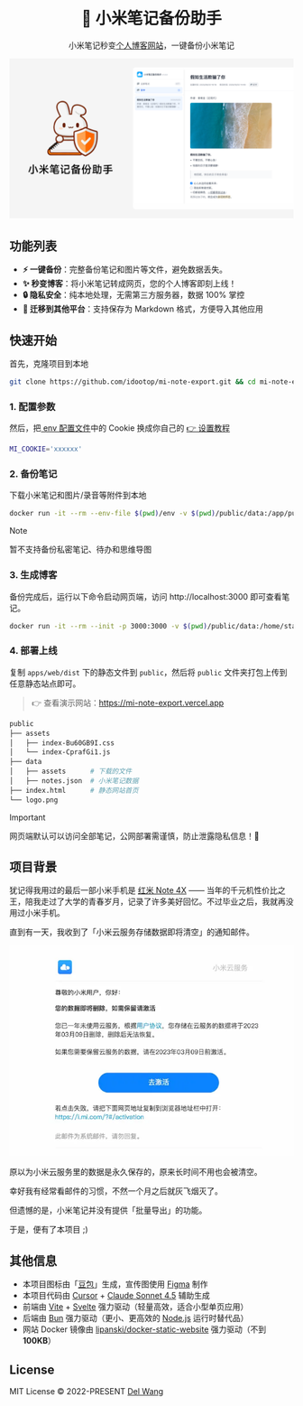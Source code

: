 <div align="center">

<h1 align="center">📝 小米笔记备份助手</h1>
<p align="center">小米笔记秒变<a href="https://mi-note-export.vercel.app" target="_blank">个人博客网站</a>，一键备份小米笔记</p>

[![Banner](screenshots/banner.png)](https://mi-note-export.vercel.app)

</div>

## 功能列表

- **⚡️ 一键备份**：完整备份笔记和图片等文件，避免数据丢失。
- **✨ 秒变博客**：将小米笔记转成网页，您的个人博客即刻上线！
- **🔒 隐私安全**：纯本地处理，无需第三方服务器，数据 100% 掌控
- **🚗 迁移到其他平台**：支持保存为 Markdown 格式，方便导入其他应用

## 快速开始

首先，克隆项目到本地

```bash
git clone https://github.com/idootop/mi-note-export.git && cd mi-note-export
```

### 1. 配置参数

然后，把[ env 配置文件](./env)中的 Cookie 换成你自己的 [👉 设置教程](https://github.com/idootop/mi-note-export/issues/4)

```bash
MI_COOKIE='xxxxxx'
```

### 2. 备份笔记

下载小米笔记和图片/录音等附件到本地

```bash
docker run -it --rm --env-file $(pwd)/env -v $(pwd)/public/data:/app/public/data idootop/mi-note-sync:latest
```

> [!NOTE]
> 暂不支持备份私密笔记、待办和思维导图

### 3. 生成博客

备份完成后，运行以下命令启动网页端，访问 http://localhost:3000 即可查看笔记。

```bash
docker run -it --rm --init -p 3000:3000 -v $(pwd)/public/data:/home/static/data idootop/mi-note-web:latest
```

### 4. 部署上线

复制 `apps/web/dist` 下的静态文件到 `public`，然后将 `public` 文件夹打包上传到任意静态站点即可。

> 👉 查看演示网站：https://mi-note-export.vercel.app

```bash
public
├── assets
│   ├── index-Bu60GB9I.css
│   └── index-CprafGi1.js
├── data
│   ├── assets      # 下载的文件
│   ├── notes.json  # 小米笔记数据
├── index.html      # 静态网站首页
└── logo.png
```

> [!IMPORTANT]
> 网页端默认可以访问全部笔记，公网部署需谨慎，防止泄露隐私信息！🚨

## 项目背景

犹记得我用过的最后一部小米手机是 [红米 Note 4X](https://www.mi.com/redminote4x) —— 当年的千元机性价比之王，陪我走过了大学的青春岁月，记录了许多美好回忆。不过毕业之后，我就再没用过小米手机。

直到有一天，我收到了「小米云服务存储数据即将清空」的通知邮件。

![](screenshots/email.webp)

原以为小米云服务里的数据是永久保存的，原来长时间不用也会被清空。

幸好我有经常看邮件的习惯，不然一个月之后就灰飞烟灭了。

但遗憾的是，小米笔记并没有提供「批量导出」的功能。

于是，便有了本项目 ;)

## 其他信息

- 本项目图标由「[豆包](https://www.doubao.com)」生成，宣传图使用 [Figma](https://www.figma.com) 制作
- 本项目代码由 [Cursor](https://cursor.com/cn) + [Claude Sonnet 4.5](https://www.anthropic.com/news/claude-sonnet-4-5) 辅助生成
- 前端由 [Vite](https://vite.dev/) + [Svelte](https://svelte.dev/) 强力驱动（轻量高效，适合小型单页应用）
- 后端由 [Bun](https://bun.com/) 强力驱动（更小、更高效的 [Node.js](https://nodejs.org) 运行时替代品）
- 网站 Docker 镜像由 [lipanski/docker-static-website](https://lipanski.com/posts/smallest-docker-image-static-website) 强力驱动（不到 **100KB**）

## License

MIT License © 2022-PRESENT [Del Wang](https://del.wang)
